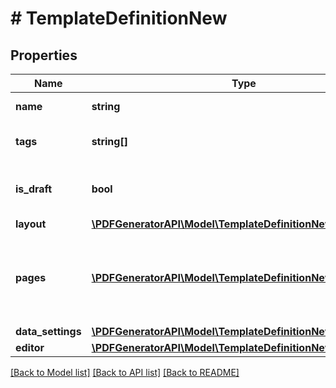# # TemplateDefinitionNew

## Properties

Name | Type | Description | Notes
------------ | ------------- | ------------- | -------------
**name** | **string** | Template name |
**tags** | **string[]** | A list of tags assigned to a template | [optional]
**is_draft** | **bool** | Indicates if the template is a draft or published. | [optional]
**layout** | [**\PDFGeneratorAPI\Model\TemplateDefinitionNewLayout**](TemplateDefinitionNewLayout.md) |  | [optional]
**pages** | [**\PDFGeneratorAPI\Model\TemplateDefinitionNewPagesInner[]**](TemplateDefinitionNewPagesInner.md) | Defines page or label size, margins and components on page or label | [optional]
**data_settings** | [**\PDFGeneratorAPI\Model\TemplateDefinitionNewDataSettings**](TemplateDefinitionNewDataSettings.md) |  | [optional]
**editor** | [**\PDFGeneratorAPI\Model\TemplateDefinitionNewEditor**](TemplateDefinitionNewEditor.md) |  | [optional]

[[Back to Model list]](../../README.md#models) [[Back to API list]](../../README.md#endpoints) [[Back to README]](../../README.md)
